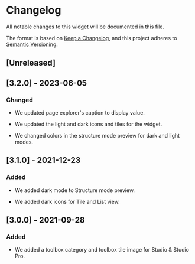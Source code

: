 # Changelog

All notable changes to this widget will be documented in this file.

The format is based on [Keep a Changelog](https://keepachangelog.com/en/1.0.0/), and this project adheres to [Semantic Versioning](https://semver.org/spec/v2.0.0.html).

## [Unreleased]

## [3.2.0] - 2023-06-05

### Changed

-   We updated page explorer's caption to display value.

-   We updated the light and dark icons and tiles for the widget.

-   We changed colors in the structure mode preview for dark and light modes.

## [3.1.0] - 2021-12-23

### Added

-   We added dark mode to Structure mode preview.

-   We added dark icons for Tile and List view.

## [3.0.0] - 2021-09-28

### Added

-   We added a toolbox category and toolbox tile image for Studio & Studio Pro.
